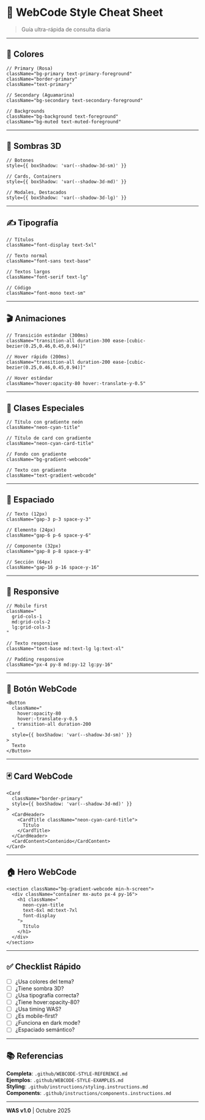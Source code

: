 # 🎨 WebCode Style Cheat Sheet

> Guía ultra-rápida de consulta diaria

---

## 🎯 Colores

```tsx
// Primary (Rosa)
className="bg-primary text-primary-foreground"
className="border-primary"
className="text-primary"

// Secondary (Aguamarina)  
className="bg-secondary text-secondary-foreground"

// Backgrounds
className="bg-background text-foreground"
className="bg-muted text-muted-foreground"
```

---

## 💎 Sombras 3D

```tsx
// Botones
style={{ boxShadow: 'var(--shadow-3d-sm)' }}

// Cards, Containers
style={{ boxShadow: 'var(--shadow-3d-md)' }}

// Modales, Destacados
style={{ boxShadow: 'var(--shadow-3d-lg)' }}
```

---

## ✍️ Tipografía

```tsx
// Títulos
className="font-display text-5xl"

// Texto normal
className="font-sans text-base"

// Textos largos
className="font-serif text-lg"

// Código
className="font-mono text-sm"
```

---

## 🎬 Animaciones

```tsx
// Transición estándar (300ms)
className="transition-all duration-300 ease-[cubic-bezier(0.25,0.46,0.45,0.94)]"

// Hover rápido (200ms)
className="transition-all duration-200 ease-[cubic-bezier(0.25,0.46,0.45,0.94)]"

// Hover estándar
className="hover:opacity-80 hover:-translate-y-0.5"
```

---

## 🌟 Clases Especiales

```tsx
// Título con gradiente neón
className="neon-cyan-title"

// Título de card con gradiente
className="neon-cyan-card-title"

// Fondo con gradiente
className="bg-gradient-webcode"

// Texto con gradiente
className="text-gradient-webcode"
```

---

## 📐 Espaciado

```tsx
// Texto (12px)
className="gap-3 p-3 space-y-3"

// Elemento (24px)
className="gap-6 p-6 space-y-6"

// Componente (32px)
className="gap-8 p-8 space-y-8"

// Sección (64px)
className="gap-16 p-16 space-y-16"
```

---

## 📱 Responsive

```tsx
// Mobile first
className="
  grid-cols-1 
  md:grid-cols-2 
  lg:grid-cols-3
"

// Texto responsive
className="text-base md:text-lg lg:text-xl"

// Padding responsive
className="px-4 py-8 md:py-12 lg:py-16"
```

---

## 🔘 Botón WebCode

```tsx
<Button
  className="
    hover:opacity-80 
    hover:-translate-y-0.5
    transition-all duration-200
  "
  style={{ boxShadow: 'var(--shadow-3d-sm)' }}
>
  Texto
</Button>
```

---

## 🃏 Card WebCode

```tsx
<Card 
  className="border-primary" 
  style={{ boxShadow: 'var(--shadow-3d-md)' }}
>
  <CardHeader>
    <CardTitle className="neon-cyan-card-title">
      Título
    </CardTitle>
  </CardHeader>
  <CardContent>Contenido</CardContent>
</Card>
```

---

## 🏠 Hero WebCode

```tsx
<section className="bg-gradient-webcode min-h-screen">
  <div className="container mx-auto px-4 py-16">
    <h1 className="
      neon-cyan-title 
      text-6xl md:text-7xl 
      font-display
    ">
      Título
    </h1>
  </div>
</section>
```

---

## ✅ Checklist Rápido

- [ ] ¿Usa colores del tema?
- [ ] ¿Tiene sombra 3D?
- [ ] ¿Usa tipografía correcta?
- [ ] ¿Tiene hover:opacity-80?
- [ ] ¿Usa timing WAS?
- [ ] ¿Es mobile-first?
- [ ] ¿Funciona en dark mode?
- [ ] ¿Espaciado semántico?

---

## 📚 Referencias

**Completa**: `.github/WEBCODE-STYLE-REFERENCE.md`  
**Ejemplos**: `.github/WEBCODE-STYLE-EXAMPLES.md`  
**Styling**: `.github/instructions/styling.instructions.md`  
**Components**: `.github/instructions/components.instructions.md`

---

**WAS v1.0** | Octubre 2025
